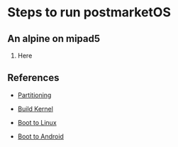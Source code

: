 # Steps to run postmarketOS 

## An alpine on mipad5

1. Here


## References

* [Partitioning](https://forum.xda-developers.com/t/resize-internal-storage-on-xiaomi-pad-5-nabu-and-install-postmarketos-preview.4543835/)

* [Build Kernel](https://forum.xda-developers.com/t/rom-postmarketos-linux-boot-on-xiaomi-pad-5-nabu.4454143/post-88534869)

* [Boot to Linux](https://github.com/gibcheesepuffs/Switch-My-Slot-Android)

* [Boot to Android](https://forum.xda-developers.com/t/rom-postmarketos-linux-boot-on-xiaomi-pad-5-nabu.4454143/post-88776459)

